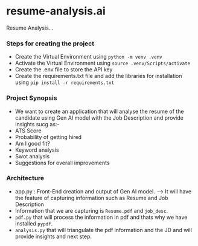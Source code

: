 # resume-analysis.ai

Resume Analysis...

### Steps for creating the project

- Create the Virtual Environment using `python -m venv .venv`
- Activate the Virtual Environment using `source .venv/Scripts/activate`
- Create the .env file to store the API key
- Create the requirements.txt file and add the libraries for installation using `pip install -r requirements.txt`

### Project Synopsis

- We want to create an application that will analyse the resume of the candidate using Gen AI model with the Job Description and provide insights sucg as:-
- ATS Score
- Probability of getting hired
- Am I good fit?
- Keyword analysis
- Swot analysis
- Suggestions for overall improvements

### Architecture

- app.py : Front-End creation and output of Gen AI model.
  --> It will have the feature of capturing information such as Resume and Job Description
- Information that we are capturing is `Resume.pdf` and `job_desc`.
- `pdf.py` that will process the information in pdf and thats why we have installed `pypdf`.
- `analysis.py` that will triangulate the pdf information and the JD and will provide insights and next step.